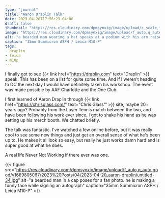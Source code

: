 ```yaml
---
type: "journal"
title: "Aaron Draplin Talk"
date: 2023-04-20T17:56:29-04:00
draft: false
thumbnail: "https://res.cloudinary.com/dpmsynxig/image/upload/c_scale,f_auto,q_auto:good,w_740/v1689804092/2023%20Posts/04/2023-04-20_aaron-draplin/2023-04-20_m10p-22.jpg"
image: "https://res.cloudinary.com/dpmsynxig/image/upload/f_auto,q_auto:good/v1689804092/2023%20Posts/04/2023-04-20_aaron-draplin/2023-04-20_m10p-22.jpg"
alt: "a bearded man wearing a hat speaks at a podium with his arm raised, gesturing towards an unseen crowd"
caption: "35mm Summicron ASPH / Leica M10-P"
tags:
- draplin
- leica
- m10p
---
```


I finally got to see {{< link href="https://draplin.com" text="Draplin" >}} speak. This has been on a list for quite some time. And if I weren't heading to DC the next day I would have definitely taken his workshop. The event was made possible by AAF Charlotte and the One Club.

I first learned of Aaron Draplin through {{< link href="https://chrisglass.com/" text="Chris Glass'" >}} site, maybe 20+ years ago? Probably from the Layer Tennis match between the two, and have been following his work ever since. I got to shake his hand as he was setting up his merch booth. We chatted briefly.

The talk was fantastic. I've watched a few online before, but it was really cool to see some new things and just get an overall sense of what he's been up to. He makes it all look so easy, but really he just works damn hard and is super good at what he does.

A real life Never Not Working if there ever was one.

{{< figure src="https://res.cloudinary.com/dpmsynxig/image/upload/f_auto,q_auto:good/v1689805067/2023%20Posts/04/2023-04-20_aaron-draplin/untitled-34.jpg" alt="a bearded man in a cap poses for a fan photo. he is making a funny face while signing an autograph" caption="35mm Summicron ASPH / Leica M10-P" >}}

